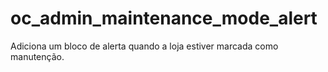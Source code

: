 # oc_admin_maintenance_mode_alert
 Adiciona um bloco de alerta quando a loja estiver marcada como manutenção.
